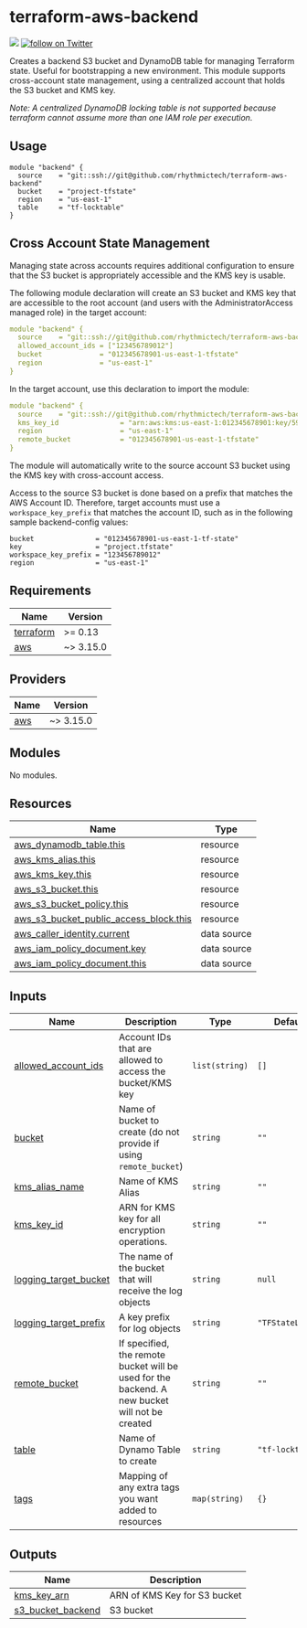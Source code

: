 # terraform-aws-backend
[![](https://github.com/rhythmictech/terraform-aws-backend/workflows/pre-commit-check/badge.svg)](https://github.com/rhythmictech/terraform-aws-backend/actions) <a href="https://twitter.com/intent/follow?screen_name=RhythmicTech"><img src="https://img.shields.io/twitter/follow/RhythmicTech?style=social&logo=RhythmicTech" alt="follow on Twitter"></a>

Creates a backend S3 bucket and DynamoDB table for managing Terraform state. Useful for bootstrapping a new
environment. This module supports cross-account state management, using a centralized account that holds the S3 bucket and KMS key.

_Note: A centralized DynamoDB locking table is not supported because terraform cannot assume more than one IAM role per execution._

## Usage
```
module "backend" {
  source    = "git::ssh://git@github.com/rhythmictech/terraform-aws-backend"
  bucket    = "project-tfstate"
  region    = "us-east-1"
  table     = "tf-locktable"
}

```

## Cross Account State Management
Managing state across accounts requires additional configuration to ensure that the S3 bucket is appropriately accessible and the KMS key is usable.

The following module declaration will create an S3 bucket and KMS key that are accessible to the root account (and users with the AdministratorAccess managed role) in the target account:

```yaml
module "backend" {
  source    = "git::ssh://git@github.com/rhythmictech/terraform-aws-backend"
  allowed_account_ids = ["123456789012"]
  bucket              = "012345678901-us-east-1-tfstate"
  region              = "us-east-1"
}
```

In the target account, use this declaration to import the module:

```yaml
module "backend" {
  source    = "git::ssh://git@github.com/rhythmictech/terraform-aws-backend"
  kms_key_id               = "arn:aws:kms:us-east-1:012345678901:key/59381274-af42-8521-04af-ab0acfe3d521"
  region                   = "us-east-1"
  remote_bucket            = "012345678901-us-east-1-tfstate"
}
```

The module will automatically write to the source account S3 bucket using the KMS key with cross-account access.

Access to the source S3 bucket is done based on a prefix that matches the AWS Account ID. Therefore, target accounts must use a `workspace_key_prefix` that matches the account ID, such as in the following sample backend-config values:

```
bucket               = "012345678901-us-east-1-tf-state"
key                  = "project.tfstate"
workspace_key_prefix = "123456789012"
region               = "us-east-1"
```

<!-- BEGINNING OF PRE-COMMIT-TERRAFORM DOCS HOOK -->
## Requirements

| Name | Version |
|------|---------|
| <a name="requirement_terraform"></a> [terraform](#requirement\_terraform) | >= 0.13 |
| <a name="requirement_aws"></a> [aws](#requirement\_aws) | ~> 3.15.0 |

## Providers

| Name | Version |
|------|---------|
| <a name="provider_aws"></a> [aws](#provider\_aws) | ~> 3.15.0 |

## Modules

No modules.

## Resources

| Name | Type |
|------|------|
| [aws_dynamodb_table.this](https://registry.terraform.io/providers/hashicorp/aws/latest/docs/resources/dynamodb_table) | resource |
| [aws_kms_alias.this](https://registry.terraform.io/providers/hashicorp/aws/latest/docs/resources/kms_alias) | resource |
| [aws_kms_key.this](https://registry.terraform.io/providers/hashicorp/aws/latest/docs/resources/kms_key) | resource |
| [aws_s3_bucket.this](https://registry.terraform.io/providers/hashicorp/aws/latest/docs/resources/s3_bucket) | resource |
| [aws_s3_bucket_policy.this](https://registry.terraform.io/providers/hashicorp/aws/latest/docs/resources/s3_bucket_policy) | resource |
| [aws_s3_bucket_public_access_block.this](https://registry.terraform.io/providers/hashicorp/aws/latest/docs/resources/s3_bucket_public_access_block) | resource |
| [aws_caller_identity.current](https://registry.terraform.io/providers/hashicorp/aws/latest/docs/data-sources/caller_identity) | data source |
| [aws_iam_policy_document.key](https://registry.terraform.io/providers/hashicorp/aws/latest/docs/data-sources/iam_policy_document) | data source |
| [aws_iam_policy_document.this](https://registry.terraform.io/providers/hashicorp/aws/latest/docs/data-sources/iam_policy_document) | data source |

## Inputs

| Name | Description | Type | Default | Required |
|------|-------------|------|---------|:--------:|
| <a name="input_allowed_account_ids"></a> [allowed\_account\_ids](#input\_allowed\_account\_ids) | Account IDs that are allowed to access the bucket/KMS key | `list(string)` | `[]` | no |
| <a name="input_bucket"></a> [bucket](#input\_bucket) | Name of bucket to create (do not provide if using `remote_bucket`) | `string` | `""` | no |
| <a name="input_kms_alias_name"></a> [kms\_alias\_name](#input\_kms\_alias\_name) | Name of KMS Alias | `string` | `""` | no |
| <a name="input_kms_key_id"></a> [kms\_key\_id](#input\_kms\_key\_id) | ARN for KMS key for all encryption operations. | `string` | `""` | no |
| <a name="input_logging_target_bucket"></a> [logging\_target\_bucket](#input\_logging\_target\_bucket) | The name of the bucket that will receive the log objects | `string` | `null` | no |
| <a name="input_logging_target_prefix"></a> [logging\_target\_prefix](#input\_logging\_target\_prefix) | A key prefix for log objects | `string` | `"TFStateLogs/"` | no |
| <a name="input_remote_bucket"></a> [remote\_bucket](#input\_remote\_bucket) | If specified, the remote bucket will be used for the backend. A new bucket will not be created | `string` | `""` | no |
| <a name="input_table"></a> [table](#input\_table) | Name of Dynamo Table to create | `string` | `"tf-locktable"` | no |
| <a name="input_tags"></a> [tags](#input\_tags) | Mapping of any extra tags you want added to resources | `map(string)` | `{}` | no |

## Outputs

| Name | Description |
|------|-------------|
| <a name="output_kms_key_arn"></a> [kms\_key\_arn](#output\_kms\_key\_arn) | ARN of KMS Key for S3 bucket |
| <a name="output_s3_bucket_backend"></a> [s3\_bucket\_backend](#output\_s3\_bucket\_backend) | S3 bucket |
<!-- END OF PRE-COMMIT-TERRAFORM DOCS HOOK -->

